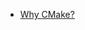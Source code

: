 - [Why CMake?](https://www.youtube.com/watch?v=kekw7eGb8Mw&list=PLsCsQorDHC9VYwlHB9XUb1-7GMVGmwuug)

